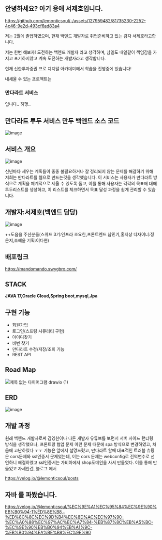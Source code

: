 ## 안녕하세요? 아기 응애 서제호입니다.

https://github.com/lemonticsoul/-/assets/127959482/81735230-2252-4c46-9e2d-493cf6ad83a4

저는 2월에 졸업하였으며, 현재 백엔드 개발자로 취업준비하고 있는 감자 서제호라고합니다.

저는 한번 해보자! 도전하는 백엔드 개발자 라고 생각하며,
남일도 내일같이 책임감을 가지고 포기하지않고 계속 도전하는 개발자라고 생각합니다.

현재 신한투자증권 프로 디지털 아카데미에서 학습을 진행중에 있습니다!

내새울 수 있는 프로젝트는 

### 만다라트 서비스
입니다.. 허헣..




## 만다라트 투두 서비스 만두 백엔드 소스 코드

![image](https://github.com/lemonticsoul/mandart/assets/127959482/39376764-d718-4096-9ac6-4558bddf05ee)

## 서비스 개요

![image](https://github.com/lemonticsoul/mandart/assets/127959482/b9a44f80-84f0-4133-b002-167cbd676c11)




신년마다 세우는 계획들이 종종 불필요하거나 잘 정리되지 않는 문제를 해결하기 위해 저희는 만다라트를 웹으로 만드는것을 생각했습니다.
이 서비스는 사용자가 만다라트 방식으로 계획을 체계적으로 세울 수 있도록 돕고,
이를 통해 사용자는 각각의 목표에 대해 투두리스트를 생성하고, 이 리스트를 체크하면서 목표 달성 과정을 쉽게 관리할 수 있습니다.


## 개발자:서제호(백엔드 담당)

![image](https://github.com/lemonticsoul/mandart/assets/127959482/e9c17f8d-0a56-439c-989b-14fa232cde0c)

++도움을 주신분들(스위프 3기:인프라 조요한,프론트엔드 남민기,홍지상 디자이너:정은지,조혜윤 기획:이다현)
## 배포링크

https://mandomando.swygbro.com/


## STACK



**JAVA 17,Oracle Cloud,Spring boot,mysql,Jpa**



## 구현 기능
<ul>
  <li>회원가입</li>
  <li>로그인(스프링 시큐리티 구현)</li>
  <li>아이디찾기</li>
  <li>비번 찾기</li>
  <li>만다라트 수정/저장/조회 기능</li>
  <li>REST API</li>
</ul>

## Road Map

![제목 없는 다이어그램 drawio (1)](https://github.com/lemonticsoul/mandart/assets/127959482/8057aba8-5d66-47ed-88ac-cfe8cfcb4f08)

## ERD

![image](https://github.com/lemonticsoul/mandart/assets/127959482/3650336a-6976-4eb8-87b9-69c827d52124)


## 개발 과정

원래 백엔드 개발자로써 김영한이나 다른 개발자 유튜브를 보면서 서버 사이드 랜더링 방식을 생각했으나,
프론트랑 협업 문제 이런 문제 때문에 spa 방식으로 변경하였고, 처음에 고난하였다 ㅜㅜ 기능은 앞에서 설명드렸고,
만다라트 할때 대표적인 트러블 슈팅은 cors문제와 ssl인증서 문제였는데,
이는 cors 문제는 webconfig로 전역변수로 선언하니 해결하였고 ssl인증서는 가비아에서 shop도메인을 사서 
만들었다.
이를 통해 만들었고 자세한건, 블로그 에서 

https://velog.io/@lemonticsoul/posts

## 자바 를 파봤습니다.

https://velog.io/@lemonticsoul/%EC%9E%A1%EC%95%84%EC%9E%90%EB%B0%94-1%ED%8E%B8.-%ED%8C%8C%EC%9D%B4%EC%8D%AC%EC%97%90-%EC%A0%88%EC%97%AC%EC%A7%84-%EB%87%8C%EB%A5%BC-%EC%9E%90%EB%B0%94%EB%A1%9C-%EB%B0%94%EA%BE%B8%EC%9E%90

